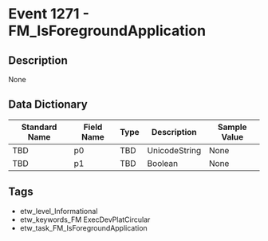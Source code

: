 # Event 1271 - FM_IsForegroundApplication

## Description
None

## Data Dictionary
|Standard Name|Field Name|Type|Description|Sample Value|
|---|---|---|---|---|
|TBD|p0|TBD|UnicodeString|None|None|
|TBD|p1|TBD|Boolean|None|None|

## Tags
* etw_level_Informational
* etw_keywords_FM ExecDevPlatCircular
* etw_task_FM_IsForegroundApplication